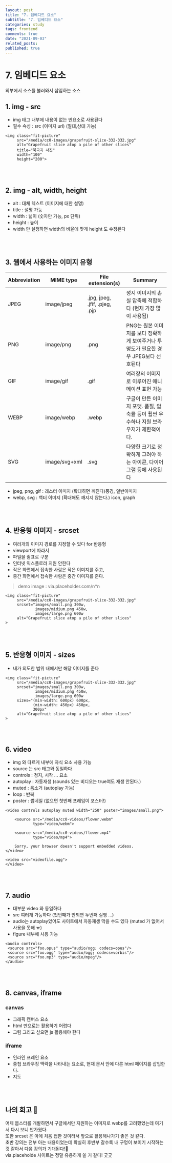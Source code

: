 ```yaml
---
layout: post
title: "7. 임베디드 요소"
subtitle: "7. 임베디드 요소"
categories: study
tags: frontend
comments: true
date: "2021-09-03"
related_posts:
published: true
---
```


# 7. 임베디드 요소
외부에서 소스를 불러와서 삽입하는 소스

## 1. img - src
- img 태그 내부에 내용이 없는 빈요소로 사용된다
- 필수 속성 : src (이미지 url) (절대,상대 가능)

```
<img class="fit-picture"
     src="/media/cc0-images/grapefruit-slice-332-332.jpg"
     alt="Grapefruit slice atop a pile of other slices"
     title="북극곡 사진"
     width="100"
     height="200">
```

<br><br>

## 2. img - alt, width, height

- alt : 대체 텍스트 (이미지에 대한 설명)
- title : 설명 가능
- width : 넓이 (숫자만 가능, px 단위)
- height : 높이
- width 만 설정하면 width의 비율에 맞게 height 도 수정된다

<br><br>

## 3. 웹에서 사용하는 이미지 유형

|Abbreviation|MIME type|File extension(s)|Summary|
|---|---|---|---|
|JPEG|image/jpeg|.jpg, jpeg, .jfif, .pjeg, .pjp|정지 이미지의 손실 압축에 적합하다 (현재 가장 많이 사용됨)|
|PNG|image/png|.png|PNG는 원본 이미지를 보다 정확하게 보여주거나 투명도가 필요한 경우 JPEG보다 선호된다|
|GIF|image/gif|.gif|여러장의 이미지로 이루어진 애니메이션 표현 가능|
|WEBP|image/webp|.webp|구글이 만든 이미지 포맷. 품질, 압축률 등이 훨씬 우수하나 지원 브라우저가 제한적이다.|
|SVG|image/svg+xml|.svg|다양한 크기로 정확하게 그려야 하는 아이콘, 다이어그램 등에 사용된다|

- jpeg, png, gif : 래스터 이미지 (확대하면 깨진다)풍경, 일반이미지
- webp, svg : 백터 이미지 (확대해도 깨지지 않는다.) icon, graph

<br><br>


## 4. 반응형 이미지 - srcset

- 여러개의 이미지 경로를 지정할 수 있다 for 반응형
- viewport에 따라서
- 파일을 쉼표로 구분
- 인터넷 익스플로러 지원 안한다
- 작은 화면에서 접속한 사람은 작은 이미지를 주고,
- 중간 화면에서 접속한 사람은 중간 이미지를 준다.

> demo image : via.placeholder.com/n*n 

```
<img class="fit-picture"
     src="/media/cc0-images/grapefruit-slice-332-332.jpg"
     srcset="images/small.png 300w,
             images/midium.png 450w,
             images/large.png 600w
     alt="Grapefruit slice atop a pile of other slices"
>
```

<br><br>

## 5. 반응형 이미지 - sizes
- 내가 의도한 범위 내에서만 해당 이미지를 준다

```
<img class="fit-picture"
     src="/media/cc0-images/grapefruit-slice-332-332.jpg"
     srcset="images/small.png 300w,
             images/midium.png 450w,
             images/large.png 600w
     sizes="(min-width: 600px) 600px,
            (min-width: 450px) 450px,
            300px"
     alt="Grapefruit slice atop a pile of other slices"
>
```


<br><br>

## 6. video

- img 와 다르게 내부에 자식 요소 사용 가능
- source 는 src 태그와 동일하다
- controls : 정지, 시작 ... 요소
- autoplay : 자동재생 (sounds 있는 비디오는 true여도 재생 안된다.)
- muted : 음소거 (autoplay 가능)
- loop : 반복
- poster : 썸네일 (없으면 첫번째 프레임이 포스터!)

```
<video controls autoplay muted width="250" poster="images/small.png">

    <source src="/media/cc0-videos/flower.webm"
            type="video/webm">

    <source src="/media/cc0-videos/flower.mp4"
            type="video/mp4">

    Sorry, your browser doesn't support embedded videos.
</video>

<video src="videofile.ogg">
</video>
```


<br><br>

## 7. audio
- 대부분 video 와 동일하다
- src 여러개 가능하다 (첫번째가 안되면 두번째 실행 ...)
- audio는 autoplay있어도 사이트에서 자동재생 막을 수도 있다 (muted 가 없어서 사용을 못해 ㅠ)
- figure 내부에 사용 가능

```
<audio controls>
 <source src="foo.opus" type="audio/ogg; codecs=opus"/>
 <source src="foo.ogg" type="audio/ogg; codecs=vorbis"/>
 <source src="foo.mp3" type="audio/mpeg"/>
</audio>
```

<br><br>

## 8. canvas, iframe
### canvas
- 그래픽 캔버스 요소
- html 만으로는 활용하기 어렵다
- 그림 그리고 싶으면 js 활용해야 한다

### iframe
- 인라인 프레인 요소
- 중첩 브라우징 맥락을 나타내는 요소로, 현재 문서 안에 다른 html 페이지를 삽입한다.
- 지도



<br><br>


## 나의 회고 🤫
어제 뭅스터를 개발하면서 구글에서만 지원하는 이미지로 webp를 고려했었는데 여기서 다시 보니 반가웠다.<br>
또한 srcset 은 아에 처음 접한 것이라서 앞으로 활용해나가기 좋은 것 같다.<br>
초반 강의는 전부 아는 내용이었는데 확실히 후반부 갈수록 내 구멍이 보이기 시작하는 것 같아서 다음 강의가 기대된다!🤩 <br>
via.placeholde 사이트는 정말 유용하게 쓸 거 같다! 굿굿


